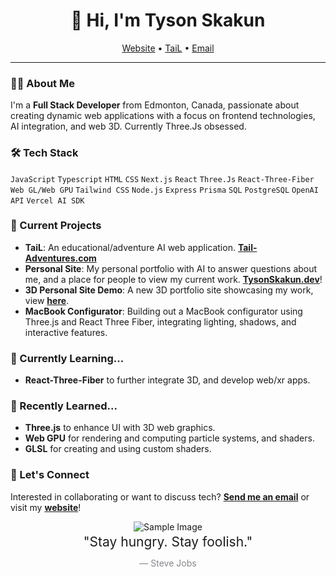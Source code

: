 <h1 align="center">👋 Hi, I'm Tyson Skakun</h1>

<p align="center">
  <a href="https://tysonskakun.dev">Website</a> •
  <a href="https://tail-adventures.com">TaiL</a> •
  <a href="mailto:tysonskakun@gmail.com">Email</a>
</p>

<div align="center">

</div>

---

### 👨‍💻 About Me
I'm a **Full Stack Developer** from Edmonton, Canada, passionate about creating dynamic web applications with a focus on frontend technologies, AI integration, and web 3D. Currently Three.Js obsessed.

### 🛠 Tech Stack
`JavaScript` `Typescript` `HTML` `CSS` `Next.js` `React` `Three.Js` `React-Three-Fiber` `Web GL/Web GPU` `Tailwind CSS` `Node.js` `Express` `Prisma` `SQL` `PostgreSQL` `OpenAI API` `Vercel AI SDK`

### 🔭 Current Projects
- **TaiL**: An educational/adventure AI web application. **[Tail-Adventures.com](https://tysonskakun.dev)**
- **Personal Site**: My personal portfolio with AI to answer questions about me, and a place for people to view my current work. **[TysonSkakun.dev](https://tysonskakun.dev)**!
- **3D Personal Site Demo**:  A new 3D portfolio site showcasing my work, view **[here](https://tyson-skakun-3d-portfolio.vercel.app/)**.
- **MacBook Configurator**: Building out a MacBook configurator using Three.js and React Three Fiber, integrating lighting, shadows, and interactive features.

### 🌱 Currently Learning...
- **React-Three-Fiber** to further integrate 3D, and develop web/xr apps.

### 🌳 Recently Learned...
- **Three.js** to enhance UI with 3D web graphics.
- **Web GPU** for rendering and computing particle systems, and shaders.
- **GLSL** for creating and using custom shaders.

### 💬 Let's Connect
Interested in collaborating or want to discuss tech? **[Send me an email](mailto:tysonskakun@gmail.com)** or visit my **[website](https://tysonskakun.dev)**!


<div align="center">
  <img src="https://devnet.kentico.com/getattachment/Articles/2016-06/What-Calvin-Hobbes-Can-Teach-Us-about-Web-Developm/SpacemanSpiff.jpg?width=580&height=200" alt="Sample Image">
          <p style="
            color: #1d1d1f;
            font-size: 21px;
            line-height: 1.5;
            text-align: center;
            margin-top: 10px;
            margin: 0;
        ">
            "Stay hungry. Stay foolish."
        </p>
        <p style="
            color: #86868b;
            font-size: 14px;
            text-align: center;
            margin: 10px 0 0;
        ">
            — Steve Jobs
        </p>
</div>


